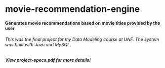 # movie-recommendation-engine
#### Generates movie recommendations based on movie titles provided by the user
###### This was the final project for my Data Modeling course at UNF. The system was built with Java and MySQL.
##### View project-specs.pdf for more details!

